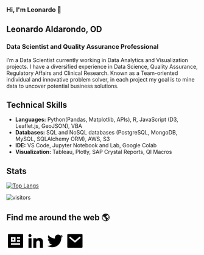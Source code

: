 ### Hi, I'm Leonardo 👋

## Leonardo Aldarondo, OD
### Data Scientist and Quality Assurance Professional

I’m a Data Scientist currently working  in Data Analytics and Visualization projects. I have a diversified experience in Data Science, Quality Assurance, Regulatory Affairs and Clinical Research. Known as a Team-oriented individual and innovative problem solver, in each project my goal is to mine data to uncover potential business solutions.

## Technical Skills
- **Languages:** Python(Pandas, Matplotlib, APIs), R, JavaScript (D3, Leaflet.js, GeoJSON), VBA
- **Databases:** SQL and NoSQL databases (PostgreSQL, MongoDB, MySQL, SQLAlchemy ORM), AWS, S3
- **IDE:** VS Code, Jupyter Notebook and Lab, Google Colab
- **Visualization:** Tableau, Plotly, SAP Crystal Reports, QI Macros

## Stats

[![Top Langs](https://github-readme-stats.vercel.app/api/top-langs/?username=l-aldarondo&layout=compact)](https://github.com/anuraghazra/github-readme-stats)
 

![visitors](https://visitor-badge.glitch.me/badge?page_id=l-aldarondo.id&left_color=green&right_color=red)

## Find me around the web :earth_americas:

[![Portfolio](./Logos%20and%20Icons/RemixIcon_SVG_2210241313/profile-fill.svg)](https://leonardo-aldarondo.pages.dev/ "Portfolio")
[![LinkedIn](./Logos%20and%20Icons/RemixIcon_SVG_2210241313/linkedin-fill.svg)](https://www.linkedin.com/in/l-aldarondo/ "LinkedIn")
[![Twitter](./Logos%20and%20Icons/RemixIcon_SVG_2210241313/twitter-fill.svg)](https://twitter.com/l_aldarondo "Twiter")
[![Email](./Logos%20and%20Icons/RemixIcon_SVG_2210241313/mail-fill.svg)](laldarondo@proton.me "Email")

<!-- <p>
  <a href="https://leonardo-aldarondo.pages.dev/" title="Portfolio">
    <img src="https://www.clipartmax.com/png/small/36-368214_social-network-logo-collection-social-media-icons-blue.png" alt="Portfolio" />
  </a>
</p> -->

<!--
**l-aldarondo/l-aldarondo** is a ✨ _special_ ✨ repository because its `README.md` (this file) appears on your GitHub profile.

Here are some ideas to get you started:

- 🔭 I’m currently working on ...
- 🌱 I’m currently learning ...
- 👯 I’m looking to collaborate on ...
- 🤔 I’m looking for help with ...
- 💬 Ask me about ...
- 📫 How to reach me: ...
- 😄 Pronouns: ...
- ⚡ Fun fact: ...
-->
